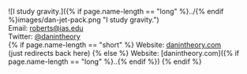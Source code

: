 ![I study gravity.]({% if page.name-length == "long" %}../{% endif %}images/dan-jet-pack.png "I study gravity.")
<br />
Email: [roberts@ias.edu](mailto:roberts@ias.edu)
<br />
Twitter: [@danintheory](http://twitter.com/danintheory)
<br />
{% if page.name-length == "short" %}
Website: [danintheory.com](.) 
<br />
(just redirects back here)
{% else %}
Website: [danintheory.com]({% if page.name-length == "long" %}..{% endif %}) 
{% endif %}